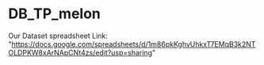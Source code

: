 # DB_TP_melon

Our Dataset spreadsheet Link:
"https://docs.google.com/spreadsheets/d/1m86pkKghvUhkxT7EMqB3k2NTOLDPKW8xArNApCNt4zs/edit?usp=sharing"
